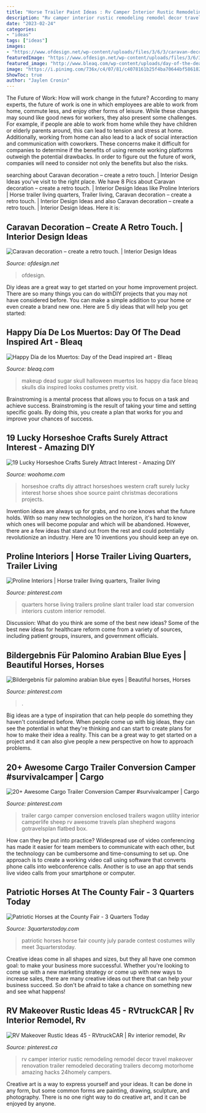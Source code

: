 ```yaml
---
title: "Horse Trailer Paint Ideas : Rv Camper Interior Rustic Remodeling Remodel Decor Travel Makeover Renovation Trailer Remodeled Decorating Trailers Decomg Motorhome Amazing Hacks 24homely Campers"
description: "Rv camper interior rustic remodeling remodel decor travel makeover renovation trailer remodeled decorating trailers decomg motorhome amazing hacks 24homely campers"
date: "2023-02-24"
categories:
- "ideas"
tags: ["ideas"]
images:
- "https://www.ofdesign.net/wp-content/uploads/files/3/6/3/caravan-decoration-set-the-caravan-with-a-retro-touch-10-363.jpg"
featuredImage: "https://www.ofdesign.net/wp-content/uploads/files/3/6/3/caravan-decoration-set-the-caravan-with-a-retro-touch-10-363.jpg"
featured_image: "http://www.bleaq.com/wp-content/uploads/day-of-the-dead-05.jpg"
image: "https://i.pinimg.com/736x/c4/07/81/c4078161b25f4ba70644bf586182f076--proline-home-ideas.jpg"
ShowToc: true
author: "Jaylen Cronin"
---
```



The Future of Work: How will work change in the future?
According to many experts, the future of work is one in which employees are able to work from home, commute less, and enjoy other forms of leisure. While these changes may sound like good news for workers, they also present some challenges. For example, if people are able to work from home while they have children or elderly parents around, this can lead to tension and stress at home. Additionally, working from home can also lead to a lack of social interaction and communication with coworkers. These concerns make it difficult for companies to determine if the benefits of using remote working platforms outweigh the potential drawbacks. In order to figure out the future of work, companies will need to consider not only the benefits but also the risks.

	

		
searching about Caravan decoration – create a retro touch. | Interior Design Ideas you've visit to the right place. We have 8 Pics about Caravan decoration – create a retro touch. | Interior Design Ideas like Proline Interiors | Horse trailer living quarters, Trailer living, Caravan decoration – create a retro touch. | Interior Design Ideas and also Caravan decoration – create a retro touch. | Interior Design Ideas. Here it is:
		
    
## Caravan Decoration – Create A Retro Touch. | Interior Design Ideas

<img loading=lazy src="https://www.ofdesign.net/wp-content/uploads/files/3/6/3/caravan-decoration-set-the-caravan-with-a-retro-touch-10-363.jpg" onerror="this.onerror=null;this.src='https://tse3.mm.bing.net/th?id=OIP.wbNBkJ3FwyoENVXBG6bMtQHaK9&amp;pid=15.1';" alt="Caravan decoration – create a retro touch. | Interior Design Ideas">

_Source: ofdesign.net_

>ofdesign. 

	

Diy ideas are a great way to get started on your home improvement project. There are so many things you can do withDIY projects that you may not have considered before. You can make a simple addition to your home or even create a brand new one. Here are 5 diy ideas that will help you get started:

    
## Happy Día De Los Muertos: Day Of The Dead Inspired Art - Bleaq

<img loading=lazy src="http://www.bleaq.com/wp-content/uploads/day-of-the-dead-05.jpg" onerror="this.onerror=null;this.src='https://tse4.mm.bing.net/th?id=OIP.U0Q2K17RUyAcVj35VdcdZQHaLD&amp;pid=15.1';" alt="Happy Día de los Muertos: Day of the Dead inspired art - Bleaq">

_Source: bleaq.com_

>makeup dead sugar skull halloween muertos los happy dia face bleaq skulls día inspired looks costumes pretty visit. 

	

Brainstroming is a mental process that allows you to focus on a task and achieve success. Brainstroming is the result of taking your time and setting specific goals. By doing this, you create a plan that works for you and improve your chances of success.

    
## 19 Lucky Horseshoe Crafts Surely Attract Interest - Amazing DIY

<img loading=lazy src="http://www.woohome.com/wp-content/uploads/2016/08/horseshoe-crafts-you-can-easily-make-7.jpg" onerror="this.onerror=null;this.src='https://tse4.mm.bing.net/th?id=OIP.3lOVrDF5xp-jkqNjYyswdAHaHa&amp;pid=15.1';" alt="19 Lucky Horseshoe Crafts Surely Attract Interest - Amazing DIY">

_Source: woohome.com_

>horseshoe crafts diy attract horseshoes western craft surely lucky interest horse shoes shoe source paint christmas decorations projects. 

	

Invention ideas are always up for grabs, and no one knows what the future holds. With so many new technologies on the horizon, it's hard to know which ones will become popular and which will be abandoned. However, there are a few ideas that stand out from the rest and could potentially revolutionize an industry. Here are 10 inventions you should keep an eye on.

    
## Proline Interiors | Horse Trailer Living Quarters, Trailer Living

<img loading=lazy src="https://i.pinimg.com/736x/c4/07/81/c4078161b25f4ba70644bf586182f076--proline-home-ideas.jpg" onerror="this.onerror=null;this.src='https://tse4.mm.bing.net/th?id=OIP.n72GiEtzJxmynJzDE58mFAHaE5&amp;pid=15.1';" alt="Proline Interiors | Horse trailer living quarters, Trailer living">

_Source: pinterest.com_

>quarters horse living trailers proline slant trailer load star conversion interiors custom interior remodel. 

	

Discussion: What do you think are some of the best new ideas?
Some of the best new ideas for healthcare reform come from a variety of sources, including patient groups, insurers, and government officials.

    
## Bildergebnis Für Palomino Arabian Blue Eyes | Beautiful Horses, Horses

<img loading=lazy src="https://i.pinimg.com/736x/42/23/8d/42238d446ddba332d0e37018aadf97a0.jpg" onerror="this.onerror=null;this.src='https://tse1.mm.bing.net/th?id=OIP.R751TzjF912nRTlEpKaHRAHaLH&amp;pid=15.1';" alt="Bildergebnis für palomino arabian blue eyes | Beautiful horses, Horses">

_Source: pinterest.com_

>. 

	

Big ideas are a type of inspiration that can help people do something they haven't considered before. When people come up with big ideas, they can see the potential in what they're thinking and can start to create plans for how to make their idea a reality. This can be a great way to get started on a project and it can also give people a new perspective on how to approach problems.

    
## 20+ Awesome Cargo Trailer Conversion Camper #survivalcamper | Cargo

<img loading=lazy src="https://i.pinimg.com/736x/cf/77/d6/cf77d6c53b1e4617d544bd959b78e364.jpg" onerror="this.onerror=null;this.src='https://tse4.mm.bing.net/th?id=OIP.vA6FqE8U65eYsCpFR3yTVQHaJ3&amp;pid=15.1';" alt="20+ Awesome Cargo Trailer Conversion Camper #survivalcamper | Cargo">

_Source: pinterest.com_

>trailer cargo camper conversion enclosed trailers wagon utility interior camperlife sheep rv awesome travels plan shepherd wagons gotravelsplan flatbed box. 

	

How can they be put into practice?
Widespread use of video conferencing has made it easier for team members to communicate with each other, but the technology can be cumbersome and time-consuming to set up. One approach is to create a working video call using software that converts phone calls into webconference calls. Another is to use an app that sends live video calls from your smartphone or computer.

    
## Patriotic Horses At The County Fair - 3 Quarters Today

<img loading=lazy src="https://i1.wp.com/3QuartersToday.com/wp-content/uploads/2014/08/IMG952924-301.jpg" onerror="this.onerror=null;this.src='https://tse4.mm.bing.net/th?id=OIP._HqsFmsiZ2UCfuC_XtMNwgHaJ4&amp;pid=15.1';" alt="Patriotic Horses at the County Fair - 3 Quarters Today">

_Source: 3quarterstoday.com_

>patriotic horses horse fair county july parade contest costumes willy meet 3quarterstoday. 

	

Creative ideas come in all shapes and sizes, but they all have one common goal: to make your business more successful. Whether you're looking to come up with a new marketing strategy or come up with new ways to increase sales, there are many creative ideas out there that can help your business succeed. So don't be afraid to take a chance on something new and see what happens!

    
## RV Makeover Rustic Ideas 45 - RVtruckCAR | Rv Interior Remodel, Rv

<img loading=lazy src="https://i.pinimg.com/736x/52/67/9a/52679ad925f236cfbef608064b755e9c.jpg" onerror="this.onerror=null;this.src='https://tse3.mm.bing.net/th?id=OIP.Lwfh2ZXk3bgSgSVzb8D6LwHaLG&amp;pid=15.1';" alt="RV Makeover Rustic Ideas 45 - RVtruckCAR | Rv interior remodel, Rv">

_Source: pinterest.ca_

>rv camper interior rustic remodeling remodel decor travel makeover renovation trailer remodeled decorating trailers decomg motorhome amazing hacks 24homely campers. 

	

Creative art is a way to express yourself and your ideas. It can be done in any form, but some common forms are painting, drawing, sculpture, and photography. There is no one right way to do creative art, and it can be enjoyed by anyone.

